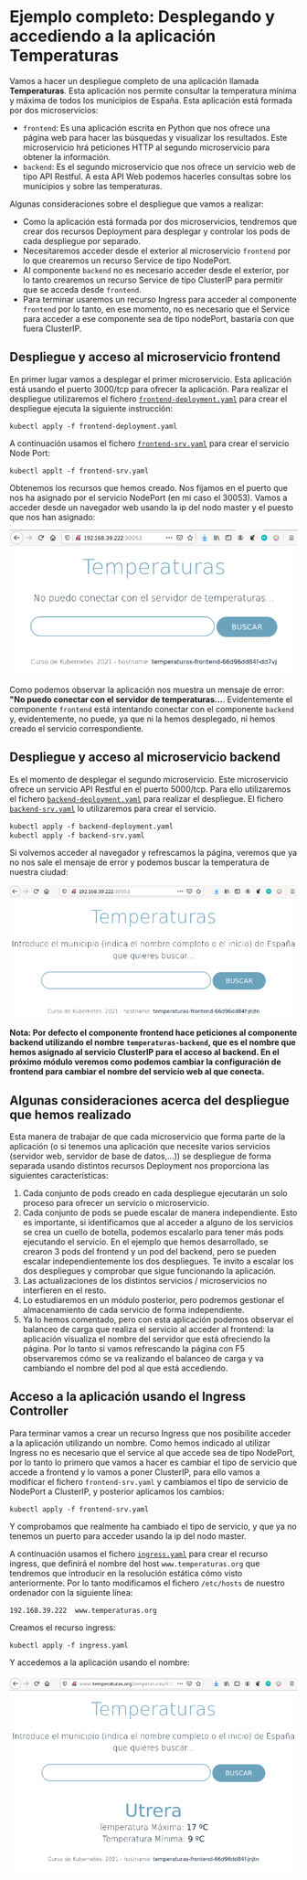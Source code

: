 # Ejemplo completo: Desplegando y accediendo a la aplicación Temperaturas

Vamos a hacer un despliegue completo de una aplicación llamada **Temperaturas**. Esta aplicación nos permite consultar la temperatura mínima y máxima de todos los municipios de España. Esta aplicación está formada por dos microservicios:

* `frontend`: Es una aplicación escrita en Python que nos ofrece una página web para hacer las búsquedas y visualizar los resultados. Este microservicio hrá peticiones HTTP al segundo microservicio para obtener la información.
* `backend`: Es el segundo microservicio que nos ofrece un servicio web de tipo API Restful. A esta API Web podemos hacerles consultas sobre los municipios y sobre las temperaturas.

Algunas consideraciones sobre el despliegue que vamos a realizar:

* Como la aplicación está formada por dos microservicios, tendremos que crear dos recursos Deployment para desplegar y controlar los pods de cada despliegue por separado.
* Necesitaremos acceder desde el exterior al microservicio `frontend` por lo que crearemos un recurso Service de tipo NodePort.
* Al componente `backend` no es necesario acceder desde el exterior, por lo tanto crearemos un recurso Service de tipo ClusterIP para permitir que se acceda desde `frontend`.
* Para terminar usaremos un recurso Ingress para acceder al componente `frontend` por lo tanto, en ese momento, no es necesario que el Service para acceder a ese componente sea de tipo nodePort, bastaría con que fuera ClusterIP.

## Despliegue y acceso al microservicio frontend

En primer lugar vamos a desplegar el primer microservicio. Esta aplicación está usando el puerto 3000/tcp para ofrecer la aplicación. Para realizar el despliegue utilizaremos el fichero [`frontend-deployment.yaml`](files/temperaturas/frontend-deployment.yaml) para crear el despliegue ejecuta la siguiente instrucción:

    kubectl apply -f frontend-deployment.yaml

A continuación usamos el fichero [`frontend-srv.yaml`](files/temperaturas/frontend-srv.yaml) para crear el servicio Node Port:

    kubectl applt -f frontend-srv.yaml

Obtenemos los recursos que hemos creado. Nos fijamos en el puerto que nos ha asignado por el servicio NodePort (en mi caso el 30053). Vamos a acceder desde un navegador web usando la ip del nodo master y el puesto que nos han asignado:

![temperaturas](img/temperaturas1.png)

Como podemos observar la aplicación nos muestra un mensaje de error: **"No puedo conectar con el servidor de temperaturas...**. Evidentemente el componente `frontend` está intentando conectar con el componente `backend` y, evidentemente, no puede, ya que ni la hemos desplegado, ni hemos creado el servicio correspondiente.

## Despliegue y acceso al microservicio backend

Es el momento de desplegar el segundo microservicio. Este microservicio ofrece un servicio API Restful en el puerto 5000/tcp. Para ello utilizaremos el fichero [`backend-deployment.yaml`](files/temperaturas/backend-deployment.yaml) para realizar el despliegue. El fichero [`backend-srv.yaml`](files/temperaturas/backend-srv.yaml) lo utilizaremos para crear el servicio.

    kubectl apply -f backend-deployment.yaml
    kubectl apply -f backend-srv.yaml

Si volvemos acceder al navegador y refrescamos la página, veremos que ya no nos sale el mensaje de error y podemos buscar la temperatura de nuestra ciudad:

![temperaturas](img/temperaturas2.png)

**Nota: Por defecto el componente frontend hace peticiones al componente backend utilizando el nombre `temperaturas-backend`, que es el nombre que hemos asignado al servicio ClusterIP para el acceso al backend. En el próximo módulo veremos como podemos cambiar la configuración de frontend para cambiar el nombre del servicio web al que conecta.**

## Algunas consideraciones acerca del despliegue que hemos realizado

Esta manera de trabajar de que cada microservicio que forma parte de la aplicación (o si tenemos una aplicación que necesite varios servicios (servidor web, servidor de base de datos,...)) se despliegue de forma separada usando distintos recursos Deployment nos proporciona las siguientes características:

1. Cada conjunto de pods creado en cada despliegue ejecutarán un solo proceso para ofrecer un servicio o microservicio.
2. Cada conjunto de pods se puede escalar de manera independiente. Esto es importante, si identificamos que al acceder a alguno de los servicios se crea un cuello de botella, podemos escalarlo para tener más pods ejecutando el servicio. 
    En el ejemplo que hemos desarrollado, se crearon 3 pods del frontend y un pod del backend, pero se pueden escalar independientemente los dos despliegues. Te invito a escalar los dos despliegues y comprobar que sigue funcionando la aplicación.
3. Las actualizaciones de los distintos servicios / microservicios no interfieren en el resto. 
4. Lo estudiaremos en un módulo posterior, pero podremos gestionar el almacenamiento de cada servicio de forma independiente.
5. Ya lo hemos comentado, pero con esta aplicación podemos observar el balanceo de carga que realiza el servicio al acceder al frontend: la aplicación visualiza el nombre del servidor que está ofreciendo la página. Por lo tanto si vamos refrescando la página con F5 observaremos cómo se va realizando el balanceo de carga y va cambiando el nombre del pod al que está accediendo.

## Acceso a la aplicación usando el Ingress Controller

Para terminar vamos a crear un recurso Ingress que nos posibilite acceder a la aplicación utilizando un nombre. Como hemos indicado al utilizar Ingress no es necesario que el service al que accede sea de tipo NodePort, por lo tanto lo primero que vamos a hacer es cambiar el tipo de servicio que accede a frontend y lo vamos a poner ClusterIP, para ello vamos a modificar el fichero `frontend-srv.yaml` y cambiamos el tipo de servicio de NodePort a ClusterIP, y posterior aplicamos los cambios:

    kubectl apply -f frontend-srv.yaml

Y comprobamos que realmente ha cambiado el tipo de servicio, y que ya no tenemos un puerto para acceder usando la ip del nodo master.

A continuación usamos el fichero  [`ingress.yaml`](files/temperaturas/ingress.yaml) para crear el recurso ingress, que definirá el nombre del host `www.temperaturas.org` que tendremos que introducir en la resolución estática cómo visto anteriormente. Por lo tanto modificamos el fichero `/etc/hosts` de nuestro ordenador con la siguiente línea:

    192.168.39.222  www.temperaturas.org

Creamos el recurso ingress:

    kubectl apply -f ingress.yaml

Y accedemos a la aplicación usando el nombre:

![temperaturas](img/temperaturas3.png)